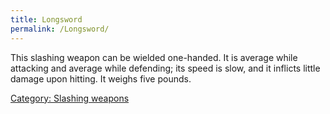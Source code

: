 ```yaml
---
title: Longsword
permalink: /Longsword/
---
```


This slashing weapon can be wielded one-handed. It is average while
attacking and average while defending; its speed is slow, and it
inflicts little damage upon hitting. It weighs five pounds.

[Category: Slashing weapons](Category:_Slashing_weapons "wikilink")